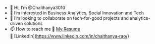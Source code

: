 - 👋 Hi, I’m @Chaithanya3010
- 👀 I’m interested in Business Analytics, Social Innovation and Tech
- 💞️ I’m looking to collaborate on tech-for-good projects and analytics-driven solutions
- 📫 How to reach me 
🔗 [My Resume](https://chaithanya3010.github.io/chaitanyaresume.pdf)  
💼 [LinkedIn][(https://www.linkedin.com/in/chaithanya-rao/)](https://www.linkedin.com/in/rao-chaithanya3010/)

<!---
Chaithanya3010/Chaithanya3010 is a ✨ special ✨ repository because its `README.md` (this file) appears on your GitHub profile.
You can click the Preview link to take a look at your changes.
--->

